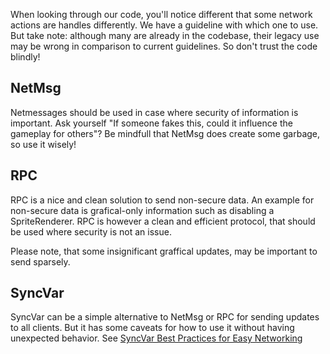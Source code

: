 When looking through our code, you'll notice different that some network actions are handles differently. We have a guideline with which one to use. But take note: although many are already in the codebase, their legacy use may be wrong in comparison to current guidelines. So don't trust the code blindly!

## NetMsg

Netmessages should be used in case where security of information is important. Ask yourself "If someone fakes this, could it influence the gameplay for others"?
Be mindfull that NetMsg does create some garbage, so use it wisely!

## RPC
RPC is a nice and clean solution to send non-secure data. An example for non-secure data is grafical-only information such as disabling a SpriteRenderer. RPC is however a clean and efficient protocol, that should be used where security is not an issue.

Please note, that some insignificant graffical updates, may be important to send sparsely.

## SyncVar
SyncVar can be a simple alternative to NetMsg or RPC for sending updates to all clients. But it has some caveats for how to use it without having unexpected behavior. See [SyncVar Best Practices for Easy Networking](SyncVar-Best-Practices-for-Easy-Networking.md)